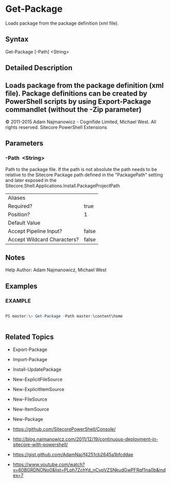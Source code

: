 ﻿# Get-Package 
 
Loads package from the package definition (xml file). 
 
## Syntax 
 
Get-Package [-Path] &lt;String&gt; 
 
 
## Detailed Description 
Loads package from the package definition (xml file). Package definitions can be created by PowerShell scripts by using Export-Package commandlet (without the -Zip parameter) 
- 
© 2011-2015 Adam Najmanowicz - Cognifide Limited, Michael West. All rights reserved. Sitecore PowerShell Extensions 
 
## Parameters 
 
### -Path&nbsp; &lt;String&gt; 
 
Path to the package file. If the path is not absolute the path needs to be relative to the Sitecore Package path defined in the "PackagePath" setting and later exposed in the Sitecore.Shell.Applications.Install.PackageProjectPath
 

| | |
| - | - |
| Aliases |  |
| Required? | true |
| Position? | 1 |
| Default Value |  |
| Accept Pipeline Input? | false |
| Accept Wildcard Characters? | false | 
 
## Notes 
 
Help Author: Adam Najmanowicz, Michael West 
 
## Examples 
 
### EXAMPLE 
 
 
 
```powershell   
 
PS master:\> Get-Package -Path master:\content\home 
 
``` 
 
## Related Topics 
 
* Export-Package 
 
* Import-Package 
 
* Install-UpdatePackage 
 
* New-ExplicitFileSource 
 
* New-ExplicitItemSource 
 
* New-FileSource 
 
* New-ItemSource 
 
* New-Package 
 
* <a href='https://github.com/SitecorePowerShell/Console/' target='_blank'>https://github.com/SitecorePowerShell/Console/</a><br/> 
 
* <a href='http://blog.najmanowicz.com/2011/12/19/continuous-deployment-in-sitecore-with-powershell/' target='_blank'>http://blog.najmanowicz.com/2011/12/19/continuous-deployment-in-sitecore-with-powershell/</a><br/> 
 
* <a href='https://gist.github.com/AdamNaj/f4251cb2645a1bfcddae' target='_blank'>https://gist.github.com/AdamNaj/f4251cb2645a1bfcddae</a><br/> 
 
* <a href='https://www.youtube.com/watch?v=60BGRDNONo0&list=PLph7ZchYd_nCypVZSNkudGwPFRqf1na0b&index=7' target='_blank'>https://www.youtube.com/watch?v=60BGRDNONo0&list=PLph7ZchYd_nCypVZSNkudGwPFRqf1na0b&index=7</a><br/>
